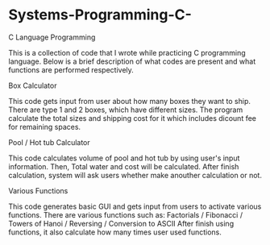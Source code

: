 # Systems-Programming-C-
C Language Programming

This is a collection of code that I wrote while practicing C programming language. Below is a brief description of what codes are present and what functions are performed respectively.

Box Calculator

This code gets input from user about how many boxes they want to ship. There are type 1 and 2 boxes, which have different sizes. 
The program calculate the total sizes and shipping cost for it which includes dicount fee for remaining spaces.

Pool / Hot tub Calculator

This code calculates volume of pool and hot tub by using user's input information. Then, Total water and cost will be calculated. 
After finish calculation, system will ask users whether make anouther calculation or not.

Various Functions

This code generates basic GUI and gets input from users to activate various functions. There are various functions such as:
Factorials / Fibonacci / Towers of Hanoi / Reversing / Conversion to ASCII
After finish using functions, it also calculate how many times user used functions.
